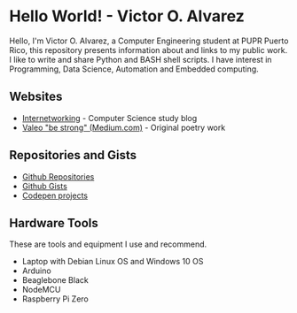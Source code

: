 # Hello World! - Victor O. Alvarez
Hello, I'm Victor O. Alvarez, a Computer Engineering student at PUPR Puerto Rico, this repository presents information about and links to my public work. I like to write and share Python and BASH shell scripts. I have interest in Programming, Data Science, Automation and Embedded computing.

## Websites
- [Internetworking](https://voalvarez.wordpress.org) - Computer Science study blog
- [Valeo "be strong" (Medium.com)](https://medium.com/valeo-be-strong) - Original poetry work

## Repositories and Gists
- [Github Repositories](https://github.com/victoroalvarez?tab=repositories)
- [Github Gists](https://gist.github.com/victoroalvarez)
- [Codepen projects](https://codepen.io/victoroalvarez)



## Hardware Tools
These are tools and equipment I use and recommend.
- Laptop with Debian Linux OS and Windows 10 OS
- Arduino
- Beaglebone Black
- NodeMCU
- Raspberry Pi Zero
